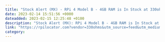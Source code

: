 ```yaml
---
title: "Stock Alert (MX) - RPi 4 Model B - 4GB RAM is In Stock at 330ohms"
date: 2023-02-14 15:51:56 +0000
dateadded: 2023-02-15 12:25:48 +0100
description: "Stock Alert (MX): RPi 4 Model B - 4GB RAM is In Stock at 330ohms"
link: "https://rpilocator.com?vendor=330ohms&utm_source=feed&utm_medium=rss"
category:
---
```


